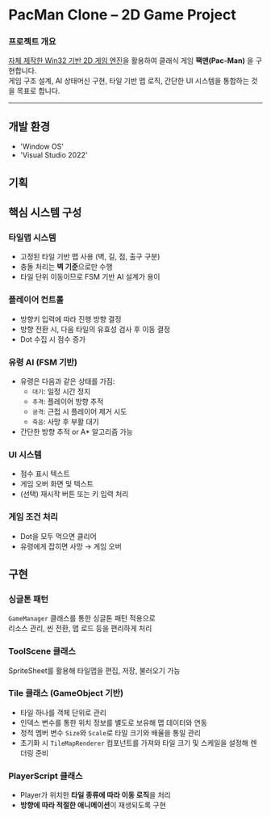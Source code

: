 # PacMan Clone – 2D Game Project

### 프로젝트 개요

[자체 제작한 Win32 기반 2D 게임 엔진](https://github.com/jaehuru/JaehuruEngine)을 활용하여 클래식 게임 **팩맨(Pac-Man)** 을 구현합니다.  
게임 구조 설계, AI 상태머신 구현, 타일 기반 맵 로직, 간단한 UI 시스템을 통합하는 것을 목표로 합니다.

---
## 개발 환경
- 'Window OS'
- 'Visual Studio 2022'

## 기획

## 핵심 시스템 구성

### 타일맵 시스템
- 고정된 타일 기반 맵 사용 (벽, 길, 점, 출구 구분)
- 충돌 처리는 **벽 기준**으로만 수행
- 타일 단위 이동이므로 FSM 기반 AI 설계가 용이

### 플레이어 컨트롤
- 방향키 입력에 따라 진행 방향 결정
- 방향 전환 시, 다음 타일의 유효성 검사 후 이동 결정
- Dot 수집 시 점수 증가

### 유령 AI (FSM 기반)
- 유령은 다음과 같은 상태를 가짐:
  - `대기`: 일정 시간 정지
  - `추격`: 플레이어 방향 추적
  - `공격`: 근접 시 플레이어 제거 시도
  - `죽음`: 사망 후 부활 대기
- 간단한 방향 추적 or A* 알고리즘 가능

### UI 시스템
- 점수 표시 텍스트
- 게임 오버 화면 및 텍스트
- (선택) 재시작 버튼 또는 키 입력 처리

### 게임 조건 처리
- Dot을 모두 먹으면 클리어
- 유령에게 잡히면 사망 → 게임 오버

## 구현

### 싱글톤 패턴

`GameManager` 클래스를 통한 싱글톤 패턴 적용으로  
리소스 관리, 씬 전환, 맵 로드 등을 편리하게 처리

### ToolScene 클래스

SpriteSheet를 활용해 타일맵을 편집, 저장, 불러오기 가능

### Tile 클래스 (GameObject 기반)

- 타일 하나를 객체 단위로 관리  
- 인덱스 변수를 통한 위치 정보를 별도로 보유해 맵 데이터와 연동  
- 정적 멤버 변수 `Size`와 `Scale`로 타일 크기와 배율을 통일 관리  
- 초기화 시 `TileMapRenderer` 컴포넌트를 가져와 타일 크기 및 스케일을 설정해 렌더링 준비

### PlayerScript 클래스

- Player가 위치한 **타일 종류에 따라 이동 로직**을 처리
- **방향에 따라 적절한 애니메이션**이 재생되도록 구현
